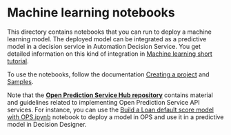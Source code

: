 # Machine learning notebooks

This directory contains notebooks that you can run to deploy a machine learning model. The deployed model can be integrated as a predictive model in a decision service in Automation Decision Service.
You get detailed information on this kind of integration in [Machine learning short tutorial](../MachineLearningShortTutorial/README.md).

To use the notebooks, follow the documentation [Creating a project](https://dataplatform.cloud.ibm.com/docs/content/wsj/getting-started/projects.html?audience=wdp) and [Samples](https://dataplatform.cloud.ibm.com/docs/content/wsj/analyze-data/ml-samples-overview.html).

Note that the [**Open Prediction Service Hub repository**](https://github.com/IBM/open-prediction-service-hub) contains material and guidelines related to implementing Open Prediction Service API services.
For instance, you can use the [Build a Loan default score model with OPS.ipynb](https://github.com/IBM/open-prediction-service-hub/blob/main/notebooks/OPS/Build%20a%20Loan%20default%20score%20model%20with%20OPS.ipynb) notebook to deploy a model in OPS and use it in a predictive model in Decision Designer.
